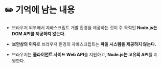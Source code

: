 # ✏️ 기억에 남는 내용
- 브라우저 외부에서 자바스크립트 개발 환경을 제공하는 것이 주 목적인 **Node.js는 DOM API를 제공하지 않는다.**

- **보안상의 이유**로 브라우저 환경의 자바스크립트는 **파일 시스템을 제공하지 않는다.**

- 브라우저는 **클라이언트 사이드 Web API**를 지원하고, **Node.js는 고유의 API**를 지원한다.